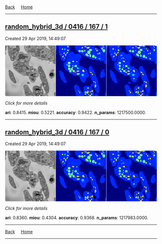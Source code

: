 
[Back](..)&nbsp;&nbsp;&nbsp;&nbsp;&nbsp;[Home](https://leapmanlab.github.io/snapshots)

---

<div class="summary"><a href="1"><h2>random_hybrid_3d / 0416 / 167 / 1</h2></a><p>Created 29 Apr 2019, 14:49:07
</p><a href="1"><img src="1/media/summary.png" align="center"></a><p>
<i>Click for more details</i>
</p></div>

**ari**: 0.8415. **miou**: 0.5221. **accuracy**: 0.9422. **n_params**: 1217500.0000. 

---

<div class="summary"><a href="0"><h2>random_hybrid_3d / 0416 / 167 / 0</h2></a><p>Created 29 Apr 2019, 14:49:07
</p><a href="0"><img src="0/media/summary.png" align="center"></a><p>
<i>Click for more details</i>
</p></div>

**ari**: 0.8360. **miou**: 0.4304. **accuracy**: 0.9368. **n_params**: 1217983.0000. 

---

[Back](..)&nbsp;&nbsp;&nbsp;&nbsp;&nbsp;[Home](https://leapmanlab.github.io/snapshots)

---